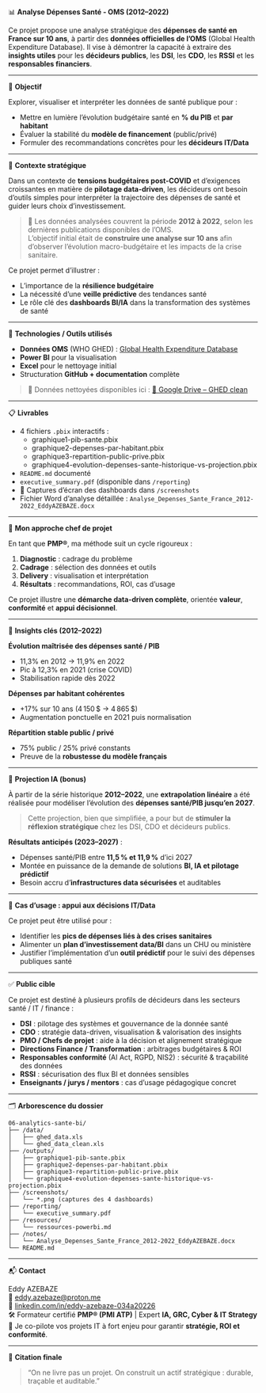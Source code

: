 
📊 **Analyse Dépenses Santé - OMS (2012–2022)**

Ce projet propose une analyse stratégique des **dépenses de santé en France sur 10 ans**, à partir des **données officielles de l’OMS** (Global Health Expenditure Database). Il vise à démontrer la capacité à extraire des **insights utiles** pour les **décideurs publics**, les **DSI**, les **CDO**, les **RSSI** et les **responsables financiers**.

---

🚀 **Objectif**

Explorer, visualiser et interpréter les données de santé publique pour :

- Mettre en lumière l’évolution budgétaire santé en **% du PIB** et **par habitant**
- Évaluer la stabilité du **modèle de financement** (public/privé)
- Formuler des recommandations concrètes pour les **décideurs IT/Data**

---

🧠 **Contexte stratégique**

Dans un contexte de **tensions budgétaires post-COVID** et d’exigences croissantes en matière de **pilotage data-driven**, les décideurs ont besoin d’outils simples pour interpréter la trajectoire des dépenses de santé et guider leurs choix d’investissement.

> 📌 Les données analysées couvrent la période **2012 à 2022**, selon les dernières publications disponibles de l’OMS.  
> L’objectif initial était de **construire une analyse sur 10 ans** afin d’observer l’évolution macro-budgétaire et les impacts de la crise sanitaire.

Ce projet permet d’illustrer :

- L’importance de la **résilience budgétaire**
- La nécessité d’une **veille prédictive** des tendances santé
- Le rôle clé des **dashboards BI/IA** dans la transformation des systèmes de santé

---

🔧 **Technologies / Outils utilisés**

- **Données OMS** (WHO GHED) : [Global Health Expenditure Database](https://apps.who.int/nha/database)
- **Power BI** pour la visualisation
- **Excel** pour le nettoyage initial
- Structuration **GitHub + documentation** complète

> 📁 Données nettoyées disponibles ici : [📂 Google Drive – GHED clean](https://drive.google.com/drive/u/1/folders/1zqz5aOEqh4FXBEr6_EHLx2AE1b-i963Y)

---

📋 **Livrables**

- 4 fichiers `.pbix` interactifs :
  - graphique1-pib-sante.pbix
  - graphique2-depenses-par-habitant.pbix
  - graphique3-repartition-public-prive.pbix
  - graphique4-evolution-depenses-sante-historique-vs-projection.pbix
- `README.md` documenté
- `executive_summary.pdf` (disponible dans `/reporting`)
- 📸 Captures d’écran des dashboards dans `/screenshots`
- Fichier Word d’analyse détaillée : `Analyse_Depenses_Sante_France_2012-2022_EddyAZEBAZE.docx`

---

🧩 **Mon approche chef de projet**

En tant que **PMP®**, ma méthode suit un cycle rigoureux :

1. **Diagnostic** : cadrage du problème
2. **Cadrage** : sélection des données et outils
3. **Delivery** : visualisation et interprétation
4. **Résultats** : recommandations, ROI, cas d’usage

Ce projet illustre une **démarche data-driven complète**, orientée **valeur**, **conformité** et **appui décisionnel**.

---

🧠 **Insights clés (2012–2022)**

**Évolution maîtrisée des dépenses santé / PIB**
- 11,3% en 2012 → 11,9% en 2022
- Pic à 12,3% en 2021 (crise COVID)
- Stabilisation rapide dès 2022

**Dépenses par habitant cohérentes**
- +17% sur 10 ans (4 150 $ → 4 865 $)
- Augmentation ponctuelle en 2021 puis normalisation

**Répartition stable public / privé**
- 75% public / 25% privé constants
- Preuve de la **robustesse du modèle français**

---

🤖 **Projection IA (bonus)**

À partir de la série historique **2012–2022**, une **extrapolation linéaire** a été réalisée pour modéliser l’évolution des **dépenses santé/PIB jusqu’en 2027**.

> Cette projection, bien que simplifiée, a pour but de **stimuler la réflexion stratégique** chez les DSI, CDO et décideurs publics.

**Résultats anticipés (2023–2027)** :
- Dépenses santé/PIB entre **11,5 % et 11,9 %** d’ici 2027
- Montée en puissance de la demande de solutions **BI, IA et pilotage prédictif**
- Besoin accru d’**infrastructures data sécurisées** et auditables

---

🧭 **Cas d’usage : appui aux décisions IT/Data**

Ce projet peut être utilisé pour :

- Identifier les **pics de dépenses liés à des crises sanitaires**
- Alimenter un **plan d’investissement data/BI** dans un CHU ou ministère
- Justifier l’implémentation d’un **outil prédictif** pour le suivi des dépenses publiques santé

---

✅ **Public cible**

Ce projet est destiné à plusieurs profils de décideurs dans les secteurs santé / IT / finance :

- **DSI** : pilotage des systèmes et gouvernance de la donnée santé
- **CDO** : stratégie data-driven, visualisation & valorisation des insights
- **PMO / Chefs de projet** : aide à la décision et alignement stratégique
- **Directions Finance / Transformation** : arbitrages budgétaires & ROI
- **Responsables conformité** (AI Act, RGPD, NIS2) : sécurité & traçabilité des données
- **RSSI** : sécurisation des flux BI et données sensibles
- **Enseignants / jurys / mentors** : cas d’usage pédagogique concret

---

🗂 **Arborescence du dossier**

```
06-analytics-sante-bi/
├── /data/
│   ├── ghed_data.xls
│   └── ghed_data_clean.xls
├── /outputs/
│   ├── graphique1-pib-sante.pbix
│   ├── graphique2-depenses-par-habitant.pbix
│   ├── graphique3-repartition-public-prive.pbix
│   └── graphique4-evolution-depenses-sante-historique-vs-projection.pbix
├── /screenshots/
│   └── *.png (captures des 4 dashboards)
├── /reporting/
│   └── executive_summary.pdf
├── /resources/
│   └── ressources-powerbi.md
├── /notes/
│   └── Analyse_Depenses_Sante_France_2012-2022_EddyAZEBAZE.docx
└── README.md
```

---

📬 **Contact**

Eddy AZEBAZE  
📧 eddy.azebaze@proton.me  
🔗 [linkedin.com/in/eddy-azebaze-034a20226](https://www.linkedin.com/in/eddy-azebaze-034a20226)  
🛠️ Formateur certifié **PMP® (PMI ATP)** | Expert **IA, GRC, Cyber & IT Strategy**  
🎯 Je co-pilote vos projets IT à fort enjeu pour garantir **stratégie, ROI et conformité**.

---

🧩 **Citation finale**

> “On ne livre pas un projet. On construit un actif stratégique : durable, traçable et auditable.”

